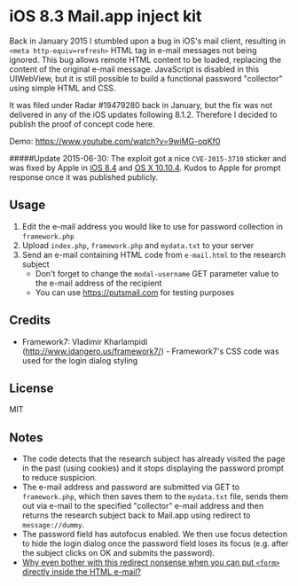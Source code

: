 # iOS 8.3 Mail.app inject kit

Back in January 2015 I stumbled upon a bug in iOS's mail client, resulting in `<meta http-equiv=refresh>` HTML tag in e-mail messages not being ignored. This bug allows remote HTML content to be loaded, replacing the content of the original e-mail message. JavaScript is disabled in this UIWebView, but it is still possible to build a functional password "collector" using simple HTML and CSS.

It was filed under Radar #19479280 back in January, but the fix was not delivered in any of the iOS updates following 8.1.2.
Therefore I decided to publish the proof of concept code here.

Demo: https://www.youtube.com/watch?v=9wiMG-oqKf0


#####Update 2015-06-30:
The exploit got a nice `CVE-2015-3710` sticker and was fixed by Apple in [iOS 8.4](https://support.apple.com/en-us/HT204941) and [OS X 10.10.4](https://support.apple.com/en-us/HT204942).
Kudos to Apple for prompt response once it was published publicly.

## Usage

1. Edit the e-mail address you would like to use for password collection in `framework.php`
2. Upload `index.php`, `framework.php` and `mydata.txt` to your server
3. Send an e-mail containing HTML code from `e-mail.html` to the research subject
   - Don't forget to change the `modal-username` GET parameter value to the e-mail address of the recipient
   - You can use https://putsmail.com for testing purposes


## Credits

- Framework7: Vladimir Kharlampidi (http://www.idangero.us/framework7/) - Framework7's CSS code was used for the login dialog styling


## License

MIT

## Notes

- The code detects that the research subject has already visited the page in the past (using cookies) and it stops displaying the password prompt to reduce suspicion.
- The e-mail address and password are submitted via GET to `framework.php`, which then saves them to the `mydata.txt` file, sends them out via e-mail to the specified "collector" e-mail address and then returns the research subject back to Mail.app using redirect to `message://dummy`.
- The password field has autofocus enabled. We then use focus detection to hide the login dialog once the password field loses its focus (e.g. after the subject clicks on OK and submits the password).
- [Why even bother with this redirect nonsense when you can put `<form>` directly inside the HTML e-mail?](https://github.com/jansoucek/iOS-Mail.app-inject-kit/issues/1)
